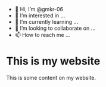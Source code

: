 - 👋 Hi, I’m @gmkr-06
- 👀 I’m interested in ...
- 🌱 I’m currently learning ...
- 💞️ I’m looking to collaborate on ...
- 📫 How to reach me ...

<!---
gmkr-06/gmkr-06 is a ✨ special ✨ repository because its `README.md` (this file) appears on your GitHub profile.
You can click the Preview link to take a look at your changes.
--->
<!DOCTYPE html>
<html>
<head>
<title>My Website</title>
</head>
<body>
<h1>This is my website</h1>
<p>This is some content on my website.</p>
</body>
</html>
